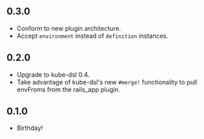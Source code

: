 ## 0.3.0
* Conform to new plugin architecture.
* Accept `environment` instead of `definition` instances.

## 0.2.0
* Upgrade to kube-dsl 0.4.
* Take advantage of kube-dsl's new `#merge!` functionality to pull envFroms from the rails_app plugin.

## 0.1.0
* Birthday!
